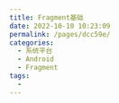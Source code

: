 ```yaml
---
title: Fragment基础
date: 2022-10-10 10:23:09
permalink: /pages/dcc59e/
categories:
  - 系统平台
  - Android
  - Fragment
tags:
  - 
---
```


